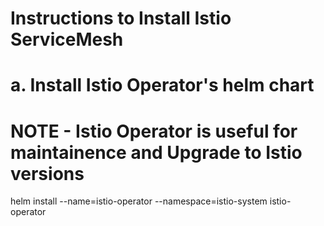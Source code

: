 
# Instructions to Install Istio ServiceMesh

# a. Install Istio Operator's helm chart
# NOTE - Istio Operator is useful for maintainence and Upgrade to Istio versions

helm install --name=istio-operator --namespace=istio-system istio-operator
